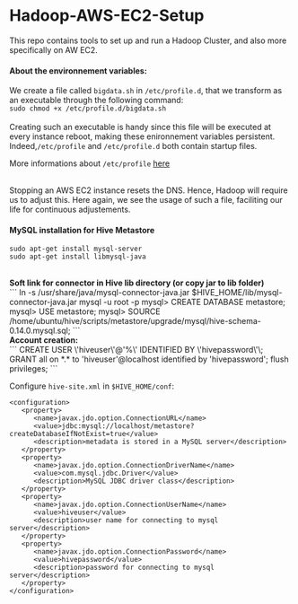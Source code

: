 # Hadoop-AWS-EC2-Setup
This repo contains tools to set up and run a Hadoop Cluster, and also more specifically on AW EC2.


<h4> About the environnement variables: </h4>

We create a file called ```bigdata.sh``` in ```/etc/profile.d```, that we transform as an executable through the following command: </br>
```sudo chmod +x /etc/profile.d/bigdata.sh```</br></br> 
Creating such an executable is handy since this file will be executed at every instance reboot, making these enironnement variables persistent. Indeed,```/etc/profile``` and ```/etc/profile.d``` both contain startup files.

More informations about ```/etc/profile``` <a href="http://www.linuxfromscratch.org/blfs/view/6.3/postlfs/profile.html">here</a>

</br>
Stopping an AWS EC2 instance resets the DNS. Hence, Hadoop will require us to adjust this. Here again, we see the usage of such a file, faciliting our life for continuous adjustements.

<h4> MySQL installation for Hive Metastore</h4>

```
sudo apt-get install mysql-server
sudo apt-get install libmysql-java
```
</br>
<strong>Soft link for connector in Hive lib directory (or copy jar to lib folder)</strong>
</br>
```
ln -s /usr/share/java/mysql-connector-java.jar $HIVE_HOME/lib/mysql-connector-java.jar
mysql -u root -p
mysql> CREATE DATABASE metastore;
mysql> USE metastore;
mysql> SOURCE /home/ubuntu/hive/scripts/metastore/upgrade/mysql/hive-schema-0.14.0.mysql.sql;
```

</br>
<strong>Account creation:</strong>
</br>
```
CREATE USER \'hiveuser\'@'%\' IDENTIFIED BY \'hivepassword\'\;
GRANT all on *.* to 'hiveuser'@localhost identified by 'hivepassword';
flush privileges;
```

Configure ```hive-site.xml``` in ```$HIVE_HOME/conf```:

```
<configuration>
   <property>
      <name>javax.jdo.option.ConnectionURL</name>
      <value>jdbc:mysql://localhost/metastore?createDatabaseIfNotExist=true</value>
      <description>metadata is stored in a MySQL server</description>
   </property>
   <property>
      <name>javax.jdo.option.ConnectionDriverName</name>
      <value>com.mysql.jdbc.Driver</value>
      <description>MySQL JDBC driver class</description>
   </property>
   <property>
      <name>javax.jdo.option.ConnectionUserName</name>
      <value>hiveuser</value>
      <description>user name for connecting to mysql server</description>
   </property>
   <property>
      <name>javax.jdo.option.ConnectionPassword</name>
      <value>hivepassword</value>
      <description>password for connecting to mysql server</description>
   </property>
</configuration>
``` 
